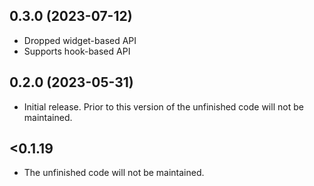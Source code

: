 ## 0.3.0 (2023-07-12)

- Dropped widget-based API
- Supports hook-based API

## 0.2.0 (2023-05-31)

- Initial release. Prior to this version of the unfinished code will not be maintained.

## <0.1.19

- The unfinished code will not be maintained.
